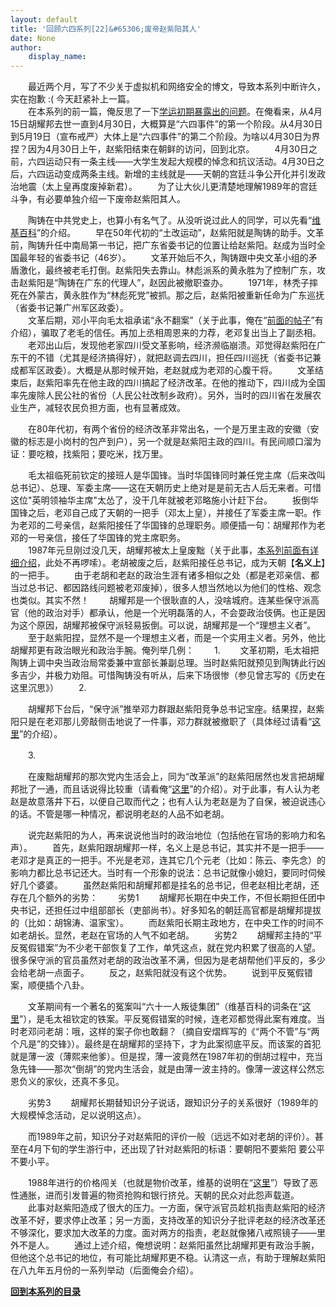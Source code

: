 ```yaml
---
layout: default
title: '回顾六四系列[22]&#65306;废帝赵紫阳其人'
date: None
author:
    display_name: 
---
```


　　最近两个月，写了不少关于虚拟机和网络安全的博文，导致本系列中断许久，实在抱歉 :( 今天赶紧补上一篇。  
　　在本系列的前一篇，俺反思了一下[学运初期暴露出的问题](https://program-think.blogspot.com/2012/10/june-fourth-incident-21.html)。在俺看来，从4月15日胡耀邦去世一直到4月30日，大概算是“六四事件”的第一个阶段。从4月30日到5月19日（宣布戒严）大体上是“六四事件”的第二个阶段。为啥以4月30日为界捏？因为4月30日上午，赵紫阳结束在朝鲜的访问，回到北京。 　　4月30日之前，六四运动只有一条主线——大学生发起大规模的悼念和抗议活动。4月30日之后，六四运动变成两条主线。新增的主线就是——天朝的宫廷斗争公开化并引发政治地震（太上皇再度废掉新君）。 　　为了让大伙儿更清楚地理解1989年的宫廷斗争，有必要单独介绍一下废帝赵紫阳其人。  
  
　　陶铸在中共党史上，也算小有名气了。从没听说过此人的同学，可以先看“[维基百科](https://zh.wikipedia.org/wiki/%E9%99%B6%E9%93%B8)”的介绍。 　　早在50年代初的“土改运动”，赵紫阳就是陶铸的助手。文革前，陶铸升任中南局第一书记，把广东省委书记的位置让给赵紫阳。赵成为当时全国最年轻的省委书记（46岁）。 　　文革开始后不久，陶铸跟中央文革小组的矛盾激化，最终被老毛打倒。赵紫阳失去靠山。林彪派系的黄永胜为了控制广东，攻击赵紫阳是“陶铸在广东的代理人”，赵因此被撤职查办。 　　1971年，林秃子摔死在外蒙古，黄永胜作为“林彪死党”被抓。那之后，赵紫阳被重新任命为广东巡抚（省委书记兼广州军区政委）。  
　　文革后期，邓小平向毛太祖承诺“永不翻案”（关于此事，俺在“[前面的帖子](https://program-think.blogspot.com/2011/06/june-fourth-incident-2.html)”有介绍），骗取了老毛的信任。再加上丞相周恩来的力荐，老邓复出当上了副丞相。 　　老邓出山后，发现他老家四川受文革影响，经济濒临崩溃。邓觉得赵紫阳在广东干的不错（尤其是经济搞得好），就把赵调去四川，担任四川巡抚（省委书记兼成都军区政委）。大概是从那时候开始，老赵就成为老邓的心腹干将。 　　文革结束后，赵紫阳率先在他主政的四川搞起了经济改革。在他的推动下，四川成为全国率先废除人民公社的省份（人民公社改制乡政府）。另外，当时的四川省在发展农业生产，减轻农民负担方面，也有显著成效。

　　在80年代初，有两个省份的经济改革非常出名，一个是万里主政的安徽（安徽的标志是小岗村的包产到户），另一个就是赵紫阳主政的四川。有民间顺口溜为证：要吃粮，找紫阳；要吃米，找万里。

　　毛太祖临死前钦定的接班人是华国锋。当时华国锋同时兼任党主席（后来改叫总书记）、总理、军委主席——这在天朝历史上绝对是是前无古人后无来者。可惜这位"英明领袖华主席"太怂了，没干几年就被老邓略施小计赶下台。 　　扳倒华国锋之后，老邓自己成了天朝的一把手（邓太上皇），并接任了军委主席一职。作为老邓的二号亲信，赵紫阳接任了华国锋的总理职务。顺便插一句：胡耀邦作为老邓的一号亲信，接任了华国锋的党主席职务。  
　　1987年元旦刚过没几天，胡耀邦被太上皇废黜（关于此事，[本系列前面有详细介绍](https://program-think.blogspot.com/2011/10/june-fourth-incident-7.html)，此处不再啰嗦）。老胡被废之后，赵紫阳接任总书记，成为天朝【**名义上**】的一把手。 　　由于老胡和老赵的政治生涯有诸多相似之处（都是老邓亲信、都当过总书记、都因路线问题被老邓废掉），很多人想当然地以为他们的性格、观念也类似。其实不然！ 　　胡耀邦是一个很耿直的人，没啥城府。连某些保守派高官（他的政治对手）都承认，他是一个光明磊落的人，不会耍政治伎俩。也正是因为这个原因，胡耀邦被保守派轻易扳倒。可以说，胡耀邦是一个“理想主义者”。 　　至于赵紫阳捏，显然不是一个理想主义者，而是一个实用主义者。另外，他比胡耀邦更有政治眼光和政治手腕。俺列举几例： 　　1. 　　文革初期，毛太祖把陶铸上调中央当政治局常委兼中宣部长兼副总理。当时赵紫阳就预见到陶铸此行凶多吉少，并极力劝阻。可惜陶铸没有听从，后来下场很惨（参见曾志写的《历史在这里沉思》） 　　2.

　　胡耀邦下台后，“保守派”推举邓力群跟赵紫阳竞争总书记宝座。结果捏，赵紫阳只是在老邓那儿旁敲侧击地说了一件事，邓力群就被撤职了（具体经过请看“[这里](https://program-think.blogspot.com/2011/10/june-fourth-incident-8.html)”的介绍）。

　　3.

　　在废黜胡耀邦的那次党内生活会上，同为“改革派”的赵紫阳居然也发言把胡耀邦批了一通，而且话说得比较重（请看俺“[这里](https://program-think.blogspot.com/2011/10/june-fourth-incident-7.html)”的介绍）。对于此事，有人认为老赵是故意落井下石，以便自己取而代之；也有人认为老赵是为了自保，被迫说违心的话。不管是哪一种情况，都说明老赵的人品不如老胡。

　　说完赵紫阳的为人，再来说说他当时的政治地位（包括他在官场的影响力和名声）。 　　首先，赵紫阳跟胡耀邦一样，名义上是总书记，其实并不是一把手——老邓才是真正的一把手。不光是老邓，连其它几个元老（比如：陈云、李先念）的影响力都比总书记还大。当时有一个形象的说法：总书记就像小媳妇，要同时伺候好几个婆婆。 　　虽然赵紫阳和胡耀邦都是挂名的总书记，但老赵相比老胡，还存在几个额外的劣势： 　　劣势1 　　胡耀邦长期在中央工作，不但长期担任团中央书记，还担任过中组部部长（吏部尚书）。好多知名的朝廷高官都是胡耀邦提拔的（比如：胡锦涛、温家宝）。 　　而赵紫阳长期主政地方，在中央工作的时间不如老胡长。显然，老赵在官场的人气不如老胡。 　　劣势2 　　胡耀邦主持的“平反冤假错案”为不少老干部恢复了工作，单凭这点，就在党内积累了很高的人望。很多保守派的官员虽然对老胡的政治改革不满，但因为是老胡帮他们平反的，多少会给老胡一点面子。 　　反之，赵紫阳就没有这个优势。 　　说到平反冤假错案，顺便插个八卦。

　　文革期间有一个著名的冤案叫“六十一人叛徒集团”（维基百科的词条在“[这里](https://zh.wikipedia.org/wiki/%E5%85%AD%E5%8D%81%E4%B8%80%E4%BA%BA%E5%8F%9B%E5%BE%92%E9%9B%86%E5%9B%A2)”），是毛太祖钦定的铁案。平反冤假错案的时候，连老邓都觉得此案有难度。当时老邓问老胡：哦，这样的案子你也敢翻？（摘自安熠辉写的《“两个不管”与“两个凡是”的交锋》）。最终是在胡耀邦的坚持下，才为此案彻底平反。而该案的首犯就是薄一波（薄熙来他爹）。但是捏，薄一波竟然在1987年初的倒胡过程中，充当急先锋——那次“倒胡”的党内生活会，就是由薄一波主持的。像薄一波这样公然忘恩负义的家伙，还真不多见。

　　劣势3 　　胡耀邦长期替知识分子说话，跟知识分子的关系很好（1989年的大规模悼念活动，足以说明这点）。

　　而1989年之前，知识分子对赵紫阳的评价一般（远远不如对老胡的评价）。甚至在4月下旬的学生游行中，还出现了针对赵紫阳的标语：要朝阳不要紫阳 要公平不要小平。

  
　　1988年进行的价格闯关（也就是物价改革，维基的说明在“[这里](https://zh.wikipedia.org/wiki/%E4%BB%B7%E6%A0%BC%E9%97%AF%E5%85%B3)”）导致了恶性通胀，进而引发普遍的物资抢购和银行挤兑。天朝的民众对此怨声载道。 　　此事对赵紫阳造成了很大的压力。一方面，保守派官员趁机指责赵紫阳的经济改革不好，要求停止改革；另一方面，支持改革的知识分子批评老赵的经济改革还不够深化，要求加大改革的力度。面对两方的指责，老赵就像猪八戒照镜子——里外不是人。 　　通过上述介绍，俺想说明：赵紫阳虽然比胡耀邦更有政治手腕，但他这个总书记的地位，有可能比胡耀邦更不稳。认清这一点，有助于理解赵紫阳在八九年五月份的一系列举动（后面俺会介绍）。

[**回到本系列的目录**](https://program-think.blogspot.com/2011/06/june-fourth-incident-0.html#index)

